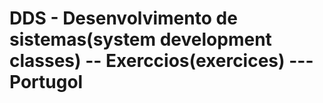 # DDS - Desenvolvimento de sistemas(system development classes) -- Exerccios(exercices) --- Portugol
